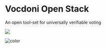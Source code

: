 # Vocdoni **Open Stack**

An open tool-set for universally verifiable voting

<!-- background image -->

![](_media/bg.png)

<!-- background color -->

![color](#f0f0f0)
